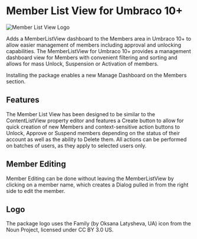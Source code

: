 # Member List View for Umbraco 10+

![Member List View Logo](https://raw.githubusercontent.com/YourITGroup/umbMemberListView/master/assets/Membership_logo.png)

Adds a MemberListView dashboard to the Members area in Umbraco 10+ to allow easier management of members including approval and unlocking capabilities.
The MemberListView for Umbraco 10+ provides a management dashboard view for Members with convenient filtering and sorting and allows for mass Unlock, Suspension or Activation of members.

Installing the package enables a new Manage Dashboard on the Members section.

## Features

The Member List View has been designed to be similar to the ContentListView property editor and features a Create button to allow for quick creation of new Members and context-sensitive action buttons to Unlock, Approve or Suspend members depending on the status of their account as well as the ability to Delete them.  All actions can be performed on batches of users, as they apply to selected users only.

## Member Editing

Member Editing can be done without leaving the MemberListView by clicking on a member name, which creates a Dialog pulled in from the right side to edit the member.

## Logo
The package logo uses the Family (by Oksana Latysheva, UA) icon from the Noun Project, licensed under CC BY 3.0 US.
